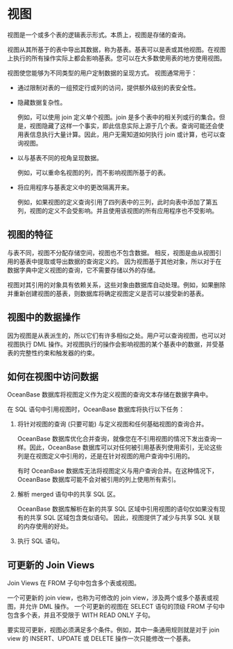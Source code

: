 视图
=======================

视图是一个或多个表的逻辑表示形式。本质上，视图是存储的查询。

视图从其所基于的表中导出其数据，称为基表。基表可以是表或其他视图。在视图上执行的所有操作实际上都会影响基表。您可以在大多数使用表的地方使用视图。

视图使您能够为不同类型的用户定制数据的呈现方式。 视图通常用于：

* 通过限制对表的一组预定行或列的访问，提供额外级别的表安全性。

* 隐藏数据复杂性。

  例如，可以使用 join 定义单个视图。join 是多个表中的相关列或行的集合。但是，视图隐藏了这样一个事实，即此信息实际上源于几个表。查询可能还会使用表信息执行大量计算。因此，用户无需知道如何执行 join 或计算，也可以查询视图。
  
<!-- -->

* 以与基表不同的视角呈现数据。

  例如，可以重命名视图的列，而不影响视图所基于的表。
  
<!-- -->

* 将应用程序与基表定义中的更改隔离开来。

  例如，如果视图的定义查询引用了四列表中的三列，此时向表中添加了第五列，视图的定义不会受影响。并且使用该视图的所有应用程序也不受影响。
  
视图的特征
--------------

与表不同，视图不分配存储空间，视图也不包含数据。 相反，视图是由从视图引用的基表中提取或导出数据的查询定义的。 因为视图基于其他对象，所以对于在数据字典中定义视图的查询，它不需要存储以外的存储。

视图对其引用的对象具有依赖关系，这些对象由数据库自动处理。例如，如果删除并重新创建视图的基表，则数据库将确定视图定义是否可以接受新的基表。

视图中的数据操作
-----------------

因为视图是从表派生的，所以它们有许多相似之处。用户可以查询视图，也可以对视图执行 DML 操作。对视图执行的操作会影响视图的某个基表中的数据，并受基表的完整性约束和触发器的约束。

如何在视图中访问数据
-------------------

OceanBase 数据库将视图定义作为定义视图的查询文本存储在数据字典中。

在 SQL 语句中引用视图时，OceanBase 数据库将执行以下任务：

1. 将针对视图的查询 (只要可能) 与定义视图和任何基础视图的查询合并。

   OceanBase 数据库优化合并查询，就像您在不引用视图的情况下发出查询一样。因此，OceanBase 数据库可以对任何被引用基表列使用索引，无论这些列是在视图定义中引用的，还是在针对视图的用户查询中引用的。

   有时 OceanBase 数据库无法将视图定义与用户查询合并。在这种情况下，OceanBase 数据库可能不会对被引用的列上使用所有索引。

<!-- -->

2. 解析 merged 语句中的共享 SQL 区。

   OceanBase 数据库解析在新的共享 SQL 区域中引用视图的语句仅如果没有现有的共享 SQL 区域包含类似语句。 因此，视图提供了减少与共享 SQL 关联的内存使用的好处。

<!-- -->

3. 执行 SQL 语句。

可更新的 Join Views
------------------------

Join Views 在 FROM 子句中包含多个表或视图。

一个可更新的 join view，也称为可修改的 join view，涉及两个或多个基表或视图，并允许 DML 操作。 一个可更新的视图在 SELECT 语句的顶级 FROM 子句中包含多个表，并且不受限于 WITH READ ONLY 子句。

要实现可更新，视图必须满足多个条件。例如，其中一条通用规则就是对于 join view 的 INSERT、UPDATE 或 DELETE 操作一次只能修改一个基表。
